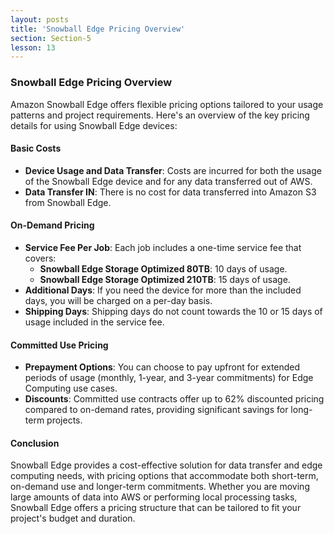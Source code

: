 ```yaml
---
layout: posts
title: 'Snowball Edge Pricing Overview'
section: Section-5
lesson: 13
---
```


### Snowball Edge Pricing Overview

Amazon Snowball Edge offers flexible pricing options tailored to your usage patterns and project requirements. Here's an overview of the key pricing details for using Snowball Edge devices:

<!-- pagebreak -->

#### Basic Costs

- **Device Usage and Data Transfer**: Costs are incurred for both the usage of the Snowball Edge device and for any data transferred out of AWS.
- **Data Transfer IN**: There is no cost for data transferred into Amazon S3 from Snowball Edge.
<!-- pagebreak -->

#### On-Demand Pricing

- **Service Fee Per Job**: Each job includes a one-time service fee that covers:
  - **Snowball Edge Storage Optimized 80TB**: 10 days of usage.
  - **Snowball Edge Storage Optimized 210TB**: 15 days of usage.
- **Additional Days**: If you need the device for more than the included days, you will be charged on a per-day basis.
- **Shipping Days**: Shipping days do not count towards the 10 or 15 days of usage included in the service fee.
<!-- pagebreak -->

#### Committed Use Pricing

- **Prepayment Options**: You can choose to pay upfront for extended periods of usage (monthly, 1-year, and 3-year commitments) for Edge Computing use cases.
- **Discounts**: Committed use contracts offer up to 62% discounted pricing compared to on-demand rates, providing significant savings for long-term projects.
<!-- pagebreak -->

#### Conclusion

Snowball Edge provides a cost-effective solution for data transfer and edge computing needs, with pricing options that accommodate both short-term, on-demand use and longer-term commitments. Whether you are moving large amounts of data into AWS or performing local processing tasks, Snowball Edge offers a pricing structure that can be tailored to fit your project's budget and duration.

